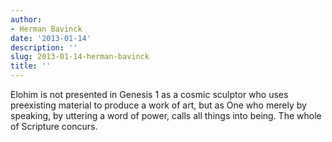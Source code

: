 ```yaml
---
author:
- Herman Bavinck
date: '2013-01-14'
description: ''
slug: 2013-01-14-herman-bavinck
title: ''
---
```

Elohim is not presented in Genesis 1 as a cosmic sculptor who uses preexisting material to produce a work of art, but as One who merely by speaking, by uttering a word of power, calls all things into being. The whole of Scripture concurs.



